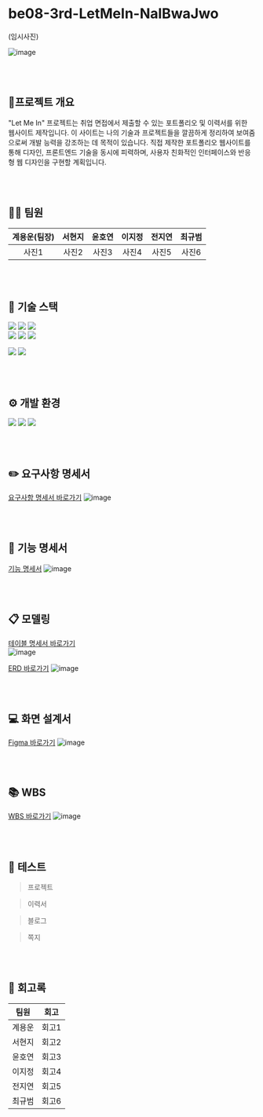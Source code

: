 # be08-3rd-LetMeIn-NalBwaJwo

(임시사진)


![image](https://github.com/user-attachments/assets/5d5cc20b-2665-477f-a25f-7d1c057b33c2)




<br>
<br>

## 📜프로젝트 개요
"Let Me In" 프로젝트는 취업 면접에서 제출할 수 있는 포트폴리오 및 이력서를 위한 웹사이트 제작입니다. 
이 사이트는 나의 기술과 프로젝트들을 깔끔하게 정리하여 보여줌으로써 개발 능력을 강조하는 데 목적이 있습니다. 
직접 제작한 포트폴리오 웹사이트를 통해 디자인, 프론트엔드 기술을 동시에 피력하며, 사용자 친화적인 인터페이스와 반응형 웹 디자인을 구현할 계획입니다.



<br>
<br>

## 👨‍💻 팀원 
|계용운(팀장)|서현지|윤호연|이지정|전지연|최규범|
|:---:|:---:|:---:|:---:|:---:|:---:|
|사진1|사진2|사진3|사진4|사진5|사진6|



<br>
<br>

## 🔧 기술 스택 
<img src="https://img.shields.io/badge/html5-E34F26?style=for-the-badge&logo=html5&logoColor=white"> <img src="https://img.shields.io/badge/css-1572B6?style=for-the-badge&logo=css3&logoColor=white"> <img src="https://img.shields.io/badge/javascript-F7DF1E?style=for-the-badge&logo=javascript&logoColor=black"> 
<br>
<img src="https://img.shields.io/badge/java-007396?style=for-the-badge&logo=java&logoColor=white"> <img src="https://img.shields.io/badge/springboot-6DB33F?style=for-the-badge&logo=springboot&logoColor=white"/> <img src="https://img.shields.io/badge/MariaDB-003545?style=for-the-badge&logo=mariadb&logoColor=white"/>

<img src="https://img.shields.io/badge/vue.js-4FC08D?style=for-the-badge&logo=vue.js&logoColor=white"> <img src="https://img.shields.io/badge/bootstrap-7952B3?style=for-the-badge&logo=bootstrap&logoColor=white">

<br>
<br>

## ⚙️ 개발 환경
<img src="https://img.shields.io/badge/github-181717?style=for-the-badge&logo=github&logoColor=white"> <img src="https://img.shields.io/badge/Notion-%23000000.svg?style=for-the-badge&logo=notion&logoColor=white"> <img src="https://img.shields.io/badge/Postman-FF6C37?style=for-the-badge&logo=postman&logoColor=white">

<br>
<br>

## ✏️ 요구사항 명세서 
[요구사항 명세서 바로가기](https://docs.google.com/spreadsheets/d/1N5Ki46fUt2ips9-_E4Fl_BENWiWv6BDpHgMQuWn-99Q/edit?gid=0#gid=0)
![image](https://github.com/user-attachments/assets/8bafe96b-2d67-4e95-b9a4-197d8f6c7c9a)

<br>
<br>

## 📁 기능 명세서
[기능 명세서](https://docs.google.com/spreadsheets/d/1N5Ki46fUt2ips9-_E4Fl_BENWiWv6BDpHgMQuWn-99Q/edit?gid=1210692566#gid=1210692566)
![image](https://github.com/user-attachments/assets/912ecb81-c34b-4b79-98f8-8b64bdea27e4)


<br>
<br>

## 📋 모델링
[테이블 명세서 바로가기](https://docs.google.com/spreadsheets/d/1N5Ki46fUt2ips9-_E4Fl_BENWiWv6BDpHgMQuWn-99Q/edit?gid=1603772059#gid=1603772059)
<br>
![image](https://github.com/user-attachments/assets/c09685b4-d66d-4532-b5f6-27ac8c03b27e)


[ERD 바로가기](https://www.erdcloud.com/d/bHwGquKuqyZhcPCKa)
![image](https://github.com/user-attachments/assets/9a393ca0-5fa9-4ffe-8e73-897ce48c3fdd)

<br>
<br>

## 💻 화면 설계서 
[Figma 바로가기](https://www.figma.com/design/EV81DsJRDIgnZxRSLyqw3A/Untitled?node-id=0-1&t=IAdWOXM1TXy2L9wM-0)
![image](https://github.com/user-attachments/assets/6f83a21b-3fd5-4693-86e3-df5e4eae0a05)

<br>
<br>

## 📚 WBS
[WBS 바로가기](https://docs.google.com/spreadsheets/d/1N5Ki46fUt2ips9-_E4Fl_BENWiWv6BDpHgMQuWn-99Q/edit?gid=1210692566#gid=1210692566)
![image](https://github.com/user-attachments/assets/1df54bf8-a0ab-4c7e-b041-ceb47be9328e)


<br>
<br>

## 📌 테스트 
> 프로젝트

> 이력서

> 블로그

> 쪽지



<br>
<br>

## 💬 회고록

| 팀원 | 회고 |
| :--: | :--: |
| 계용운 | 회고1 |
| 서현지 | 회고2 |
| 윤호연 | 회고3 |
| 이지정 | 회고4 |
| 전지연 | 회고5 |
| 최규범 | 회고6 |
